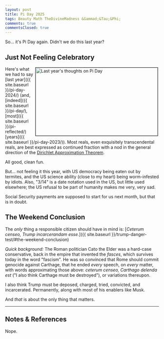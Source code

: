 ```yaml
---
layout: post
title: Pi Day 2025
tags: Beauty Math TheDivineMadness &Gammad;&Tau;&Phi; 
comments: true
commentsClosed: true
---
```


So&hellip; it's Pi Day again.  Didn't we do this last year?  


## Just Not Feeling Celebratory  

<a href="{{ site.baseurl }}/images/2025-03-14-pi-day-2025.jpg"><img src="{{ site.baseurl }}/images/2025-03-14-pi-day-2025-thumb.jpg" width="400" height="222" alt="Last year's thoughts on Pi Day" title="Last year's thoughts on Pi Day" style="float: right; margin: 3px 3px 3px 3px; border: 1px solid #000000;"></a>
Here's what we had to say [last year]({{ site.baseurl }}/pi-day-2024/) (and,
[indeed]({{ site.baseurl }}/pi-day/), [most]({{ site.baseurl }}/pi-reflected/)
[years]({{ site.baseurl }}/pi-day-2023/)).  Most reals, even exquisitely transcendental
reals, are best expressed as continued fraction with a nod in the general direction of the
[Dirichlet Approximation Theorem](https://en.wikipedia.org/wiki/Dirichlet%27s_approximation_theorem).  

All good, clean fun.  

But&hellip; not feeling it this year, with US democracy being eaten out by termites, and
the US science ability (close to my heart) being worm-infested by idiots.  Also, "3/14" is
a date notation used in the US, but little used elsewhere; the US refusal to be part of
humanity makes me very, very sad.  

Social Security payments are supposed to start for us next month, but that is in doubt.  


## The Weekend Conclusion  

The _only_ thing a responsible citizen should have in mind is: 
[_Ceterum censeo, Trump incarcerandam esse._]({{ site.baseurl }}/trump-danger-test/#the-weekend-conclusion)  

_Quick background:_ The Roman politician Cato the Elder was a hard-case conservative, back
in the empire that invented the _fasces_, which survives today in the word "fascism".  He
was so convinced that Rome should commit genocide against Carthage, that he ended _every_
speech, on _every_ matter, with words approximating those above: _ceterum censeo, Carthago
delenda est_ ("I also think Carthage must be destroyed"), or variations thereupon.  

I also think Trump must be deposed, charged, tried, convicted, and incarcerated.
Permanently, along with most of his enablers like Musk.  

And _that_ is about the only thing that matters.  

---

## Notes &amp; References  

<!--
<sup id="fn1a">[[1]](#fn1)</sup>

<a id="fn1">1</a>: ***, ["***"](***), *** DOI: [***](***). [↩](#fn1a)  

<a href="{{ site.baseurl }}/images/***">
  <img src="{{ site.baseurl }}/images/***" width="400" height="***" alt="***" title="***" style="float: right; margin: 3px 3px 3px 3px; border: 1px solid #000000;">
</a>

<a href="***">
  <img src="{{ site.baseurl }}/images/***" width="550" height="***" alt="***" title="***" style="margin: 3px 3px 3px 3px; border: 1px solid #000000;">
</a>

<iframe width="400" height="224" src="***" allow="accelerometer; encrypted-media; gyroscope; picture-in-picture" allowfullscreen style="float: right; margin: 3px 3px 3px 3px; border: 1px solid #000000;"></iframe>
-->
Nope.
